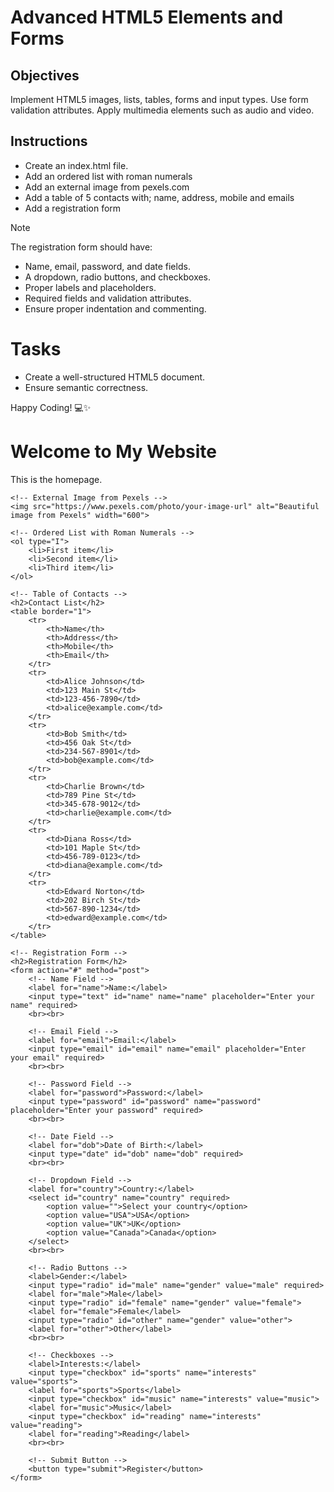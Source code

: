 # Advanced HTML5 Elements and Forms

## Objectives
Implement HTML5 images, lists, tables, forms and input types.
Use form validation attributes.
Apply multimedia elements such as audio and video.

## Instructions

- Create an index.html file.
- Add an ordered list with roman numerals
- Add an external image from pexels.com
- Add a table of 5 contacts with; name, address, mobile and emails
- Add a registration form

>[!NOTE]
>  The registration form should have:
>- Name, email, password, and date fields.
>- A dropdown, radio buttons, and checkboxes.
>- Proper labels and placeholders.
>- Required fields and validation attributes.
>- Ensure proper indentation and commenting.
 
# Tasks
- Create a well-structured HTML5 document.
- Ensure semantic correctness.

Happy Coding! 💻✨

<!DOCTYPE html>
<html lang="en">
<head>
    <meta charset="UTF-8">
    <meta name="viewport" content="width=device-width, initial-scale=1.0">
    <title>My Website</title>
</head>
<body>
    <h1>Welcome to My Website</h1>
    <p>This is the homepage.</p>
    
    <!-- External Image from Pexels -->
    <img src="https://www.pexels.com/photo/your-image-url" alt="Beautiful image from Pexels" width="600">
    
    <!-- Ordered List with Roman Numerals -->
    <ol type="I">
        <li>First item</li>
        <li>Second item</li>
        <li>Third item</li>
    </ol>
    
    <!-- Table of Contacts -->
    <h2>Contact List</h2>
    <table border="1">
        <tr>
            <th>Name</th>
            <th>Address</th>
            <th>Mobile</th>
            <th>Email</th>
        </tr>
        <tr>
            <td>Alice Johnson</td>
            <td>123 Main St</td>
            <td>123-456-7890</td>
            <td>alice@example.com</td>
        </tr>
        <tr>
            <td>Bob Smith</td>
            <td>456 Oak St</td>
            <td>234-567-8901</td>
            <td>bob@example.com</td>
        </tr>
        <tr>
            <td>Charlie Brown</td>
            <td>789 Pine St</td>
            <td>345-678-9012</td>
            <td>charlie@example.com</td>
        </tr>
        <tr>
            <td>Diana Ross</td>
            <td>101 Maple St</td>
            <td>456-789-0123</td>
            <td>diana@example.com</td>
        </tr>
        <tr>
            <td>Edward Norton</td>
            <td>202 Birch St</td>
            <td>567-890-1234</td>
            <td>edward@example.com</td>
        </tr>
    </table>
    
    <!-- Registration Form -->
    <h2>Registration Form</h2>
    <form action="#" method="post">
        <!-- Name Field -->
        <label for="name">Name:</label>
        <input type="text" id="name" name="name" placeholder="Enter your name" required>
        <br><br>
        
        <!-- Email Field -->
        <label for="email">Email:</label>
        <input type="email" id="email" name="email" placeholder="Enter your email" required>
        <br><br>
        
        <!-- Password Field -->
        <label for="password">Password:</label>
        <input type="password" id="password" name="password" placeholder="Enter your password" required>
        <br><br>
        
        <!-- Date Field -->
        <label for="dob">Date of Birth:</label>
        <input type="date" id="dob" name="dob" required>
        <br><br>
        
        <!-- Dropdown Field -->
        <label for="country">Country:</label>
        <select id="country" name="country" required>
            <option value="">Select your country</option>
            <option value="USA">USA</option>
            <option value="UK">UK</option>
            <option value="Canada">Canada</option>
        </select>
        <br><br>
        
        <!-- Radio Buttons -->
        <label>Gender:</label>
        <input type="radio" id="male" name="gender" value="male" required>
        <label for="male">Male</label>
        <input type="radio" id="female" name="gender" value="female">
        <label for="female">Female</label>
        <input type="radio" id="other" name="gender" value="other">
        <label for="other">Other</label>
        <br><br>
        
        <!-- Checkboxes -->
        <label>Interests:</label>
        <input type="checkbox" id="sports" name="interests" value="sports">
        <label for="sports">Sports</label>
        <input type="checkbox" id="music" name="interests" value="music">
        <label for="music">Music</label>
        <input type="checkbox" id="reading" name="interests" value="reading">
        <label for="reading">Reading</label>
        <br><br>
        
        <!-- Submit Button -->
        <button type="submit">Register</button>
    </form>
</body>
</html>
